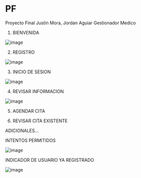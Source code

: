 # PF

Proyecto Final
Justin Mora, Jordan Aguiar
Gestionador Medico

1. BIENVENIDA

![image](https://user-images.githubusercontent.com/96129728/214144942-43048288-14b2-40ce-b72c-cbb98e1e1a17.png)

2. REGISTRO

![image](https://user-images.githubusercontent.com/96129728/214145401-3f494769-f628-4663-9578-b0bfd35f8b33.png)

3. INICIO DE SESION

![image](https://user-images.githubusercontent.com/96129728/214146279-f905cf80-76a3-4538-86ad-20d82e79b689.png)

4. REVISAR INFORMACION

![image](https://user-images.githubusercontent.com/96129728/214153147-0c578f32-6133-4e6d-8129-443ac437bd67.png)

5. AGENDAR CITA

6. REVISAR CITA EXISTENTE

ADICIONALES...

INTENTOS PERMITIDOS

![image](https://user-images.githubusercontent.com/96129728/214145861-518fde5a-acc2-48d3-850b-003ee1d847f1.png)

INDICADOR DE USUARIO YA REGISTRADO

![image](https://user-images.githubusercontent.com/96129728/214145933-7930caaa-6098-4ea8-9d37-91b0156cab34.png)

